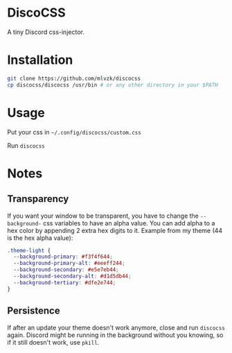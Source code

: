 # DiscoCSS

A tiny Discord css-injector.

# Installation

```sh
git clone https://github.com/mlvzk/discocss
cp discocss/discocss /usr/bin # or any other directory in your $PATH
```

# Usage

Put your css in `~/.config/discocss/custom.css`

Run `discocss`

# Notes

## Transparency

If you want your window to be transparent, you have to change the `--background-` css variables to have an alpha value. You can add alpha to a hex color by appending 2 extra hex digits to it. Example from my theme (44 is the hex alpha value):

```css
.theme-light {
  --background-primary: #f3f4f644;
  --background-primary-alt: #eeeff244;
  --background-secondary: #e5e7eb44;
  --background-secondary-alt: #d1d5db44;
  --background-tertiary: #dfe2e744;
}
```

## Persistence

If after an update your theme doesn't work anymore, close and run `discocss` again. Discord might be running in the background without you knowing, so if it still doesn't work, use `pkill`.
